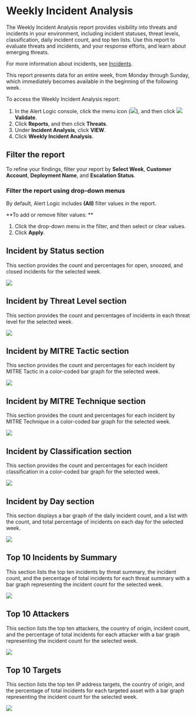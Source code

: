 # Weekly Incident Analysis

The Weekly Incident Analysis report provides visibility into threats and incidents in your environment, including  incident statuses, threat levels, classification, daily incident count, and top ten lists. Use this report to evaluate threats and incidents, and your response efforts, and learn about emerging threats.

For more information about incidents, see [Incidents](../../../incidents.md).

This report presents data for an entire week, from Monday through Sunday, which immediately becomes available in the beginning of the following week.

To access the Weekly Incident Analysis report:

1. In the Alert Logic console, click the menu icon (![](../../../../Resources/Images/dashboard/menu-icon.png)), and then click ![](../../../../Resources/Images/dashboard/validate-icon.png)**Validate**.
2. Click **Reports**, and then click **Threats**.
3. Under **Incident Analysis**, click **VIEW**.
4. Click **Weekly Incident Analysis**.

## Filter the report

To refine your findings, filter your report by  **Select Week**, **Customer Account**, **Deployment Name**, and **Escalation Status**.

### Filter the report using drop-down menus

By default, Alert Logic includes **(All)** filter values in the report.

**To add or remove filter values: **

1. Click the drop-down menu in the filter, and then select or clear values.
2. Click **Apply**.

## Incident by Status section

This section provides the count and percentages for open, snoozed, and closed incidents for the selected week.

![](../../../../Resources/Images/Reports/scheduled-reports/enterprise/incident-status.png)

## Incident by Threat Level section

This section provides the count and percentages of incidents in each threat level for the selected week.

![](../../../../Resources/Images/Reports/scheduled-reports/enterprise/incident-threat-level.png)

## Incident by MITRE Tactic section

This section provides the count and percentages for each incident by MITRE Tactic in a color-coded bar graph for the selected week.

![](../../../../Resources/Images/Reports/incident-daily-digest/incident-MITRE-tactic.png)

## Incident by MITRE Technique section

This section provides the count and percentages for each incident by MITRE Technique in a color-coded bar graph for the selected week.

![](../../../../Resources/Images/Reports/incident-daily-digest/incident-MITRE-technique.png)

## Incident by Classification section

This section provides the count and percentages for each incident classification in a color-coded bar graph for the selected week.

![](../../../../Resources/Images/Reports/scheduled-reports/enterprise/incident-classification.png)

## Incident by Day section

This section displays a bar graph of the daily incident count, and a list with the count, and total percentage of incidents on each day for the selected week.

![](../../../../Resources/Images/Reports/scheduled-reports/enterprise/incidents-day.png)

## Top 10 Incidents by Summary 

This section lists the top ten incidents by threat summary, the incident count, and the percentage of total incidents for each threat summary with a bar graph representing the incident count for the selected week.

![](../../../../Resources/Images/Reports/scheduled-reports/incident-analysis/top-10-incidents-summary.png)

## Top 10 Attackers

This section lists the top ten attackers, the country of origin, incident count, and the percentage of total incidents for each attacker with a bar graph representing the incident count for the selected week.

![](../../../../Resources/Images/Reports/scheduled-reports/incident-analysis/top-10-attackers.png)

## Top 10 Targets

This section lists the top ten IP address targets, the country of origin, and the percentage of total incidents for each targeted asset with a bar graph representing the incident count for the selected week.

![](../../../../Resources/Images/Reports/scheduled-reports/incident-analysis/top-10-targets.png)
